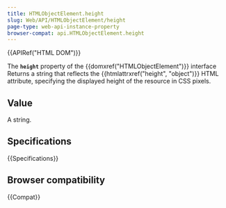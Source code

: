 ```yaml
---
title: HTMLObjectElement.height
slug: Web/API/HTMLObjectElement/height
page-type: web-api-instance-property
browser-compat: api.HTMLObjectElement.height
---
```


{{APIRef("HTML DOM")}}

The **`height`** property of the
{{domxref("HTMLObjectElement")}} interface Returns a string that
reflects the {{htmlattrxref("height", "object")}} HTML attribute, specifying the
displayed height of the resource in CSS pixels.

## Value

A string.

## Specifications

{{Specifications}}

## Browser compatibility

{{Compat}}
